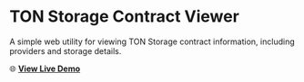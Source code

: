 # TON Storage Contract Viewer

A simple web utility for viewing TON Storage contract information, including providers and storage details.

🌐 **[View Live Demo](https://dearjohndoe.github.io/sc-viewer/)**
